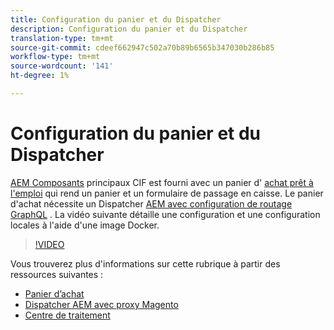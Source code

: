 ```yaml
---
title: Configuration du panier et du Dispatcher
description: Configuration du panier et du Dispatcher
translation-type: tm+mt
source-git-commit: cdeef662947c502a70b89b6565b347030b286b85
workflow-type: tm+mt
source-wordcount: '141'
ht-degree: 1%

---
```



# Configuration du panier et du Dispatcher

[AEM Composants](https://github.com/adobe/aem-core-cif-components) principaux CIF est fourni avec un panier d&#39; [achat prêt à l&#39;emploi](https://github.com/adobe/aem-core-cif-components/tree/master/ui.apps/src/main/content/jcr_root/apps/core/cif/components/commerce/minicart/v1/minicart) qui rend un panier et un formulaire de passage en caisse. Le panier d&#39;achat nécessite un Dispatcher [AEM avec configuration de routage GraphQL](https://github.com/adobe/aem-core-cif-components/blob/master/dispatcher) . La vidéo suivante détaille une configuration et une configuration locales à l&#39;aide d&#39;une image Docker.

>[!VIDEO](https://video.tv.adobe.com/v/29656/?quality=12)

Vous trouverez plus d&#39;informations sur cette rubrique à partir des ressources suivantes :

- [Panier d’achat](https://github.com/adobe/aem-core-cif-components/tree/master/ui.apps/src/main/content/jcr_root/apps/core/cif/components/commerce/minicart/v1/minicart)
- [Dispatcher AEM avec proxy Magento](https://github.com/adobe/aem-core-cif-components/tree/master/dispatcher)
- [Centre de traitement](https://hub.docker.com/)
